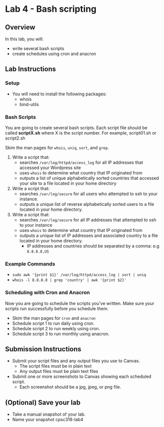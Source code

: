 # Lab 4 - Bash scripting

## Overview
In this lab, you will:
- write several bash scripts
- create schedules using cron and anacron

## Lab Instructions

### Setup

- You will need to install the following packages:
    - whois
    - bind-utils

### Bash Scripts

You are going to create several bash scripts. Each script file should be called **scriptX.sh** where X is the script number. For example, script01.sh or script2.sh

Skim the man pages for `whois`, `uniq`, `sort`, and `grep`.

1. Write a script that:
    - searches `/var/log/httpd/access_log` for all IP addresses that accessed your Wordpress site
    - uses `whois` to determine what country that IP originated from
    - outputs a list of unique alphabetically sorted countries that accessed your site to a file located in your home directory
2. Write a script that:
    - searches `/var/log/secure` for all users who attempted to ssh to your instance.
    - outputs a unique list of reverse alphabetically sorted users to a file located in your home directory.
3. Write a script that:
    - searches `/var/log/secure` for all IP addresses that attempted to ssh to your instance
    - uses `whois` to determine what country that IP originated from
    - outputs a unique list of IP addresses and associated country to a file located in your home directory.
        - IP addresses and countries should be separated by a comma: e.g `8.8.8.8,US`

### Example Commands
- `sudo awk '{print $1}' /var/log/httpd/access_log | sort | uniq`
- `whois -l 8.8.8.8 | grep 'country' | awk '{print $2}'`

### Scheduling with Cron and Anacron

Now you are going to schedule the scripts you've written. Make sure your scripts run successfully before you schedule them.

- Skim the man pages for `cron` and `anacron`
- Schedule script 1 to run daily using cron.
- Schedule script 2 to run weekly using cron.
- Schedule script 3 to run monthly using anacron.

## Submission Instructions

- Submit your script files and any output files you use to Canvas.
    - The script files must be in plain text
    - Any output files must be plain text files
- Submit one or more screenshots to Canvas showing each scheduled script.
    - Each screenshot should be a jpg, jpeg, or png file.

## (Optional) Save your lab
- Take a manual snapshot of your lab.
- Name your snapshot cpsc318-lab4